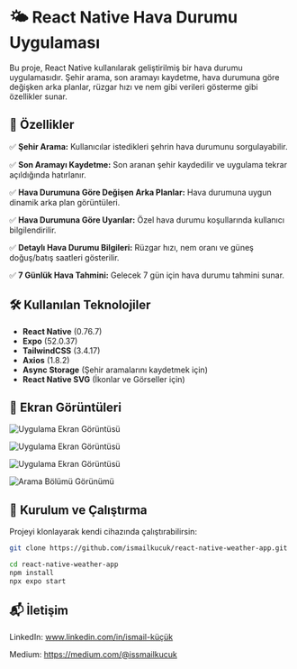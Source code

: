 # 🌤️ React Native Hava Durumu Uygulaması

Bu proje, React Native kullanılarak geliştirilmiş bir hava durumu uygulamasıdır. Şehir arama, son aramayı kaydetme, hava durumuna göre değişken arka planlar, rüzgar hızı ve nem gibi verileri gösterme gibi özellikler sunar.

## 📱 Özellikler
✅ **Şehir Arama:** Kullanıcılar istedikleri şehrin hava durumunu sorgulayabilir.  

✅ **Son Aramayı Kaydetme:** Son aranan şehir kaydedilir ve uygulama tekrar açıldığında hatırlanır.  

✅ **Hava Durumuna Göre Değişen Arka Planlar:** Hava durumuna uygun dinamik arka plan görüntüleri.  

✅ **Hava Durumuna Göre Uyarılar:** Özel hava durumu koşullarında kullanıcı bilgilendirilir.  

✅ **Detaylı Hava Durumu Bilgileri:** Rüzgar hızı, nem oranı ve güneş doğuş/batış saatleri gösterilir.  

✅ **7 Günlük Hava Tahmini:** Gelecek 7 gün için hava durumu tahmini sunar.  

## 🛠️ Kullanılan Teknolojiler
- **React Native** (0.76.7)
- **Expo** (52.0.37)
- **TailwindCSS** (3.4.17)
- **Axios** (1.8.2)
- **Async Storage** (Şehir aramalarını kaydetmek için)
- **React Native SVG** (İkonlar ve Görseller için)

## 📸 Ekran Görüntüleri
![Uygulama Ekran Görüntüsü](https://github.com/user-attachments/assets/e5aaf3f0-11ea-4948-90cf-b6664babc7ff)

![Uygulama Ekran Görüntüsü](https://github.com/user-attachments/assets/1be8bbd6-62bf-4df8-b6b4-a572cf386244)

![Uygulama Ekran Görüntüsü](https://github.com/user-attachments/assets/82e3968e-e0a2-4db5-8c17-4bab390cc771)

![Arama Bölümü Görünümü](https://github.com/user-attachments/assets/ddb2e37b-9d93-4e52-9f76-412c823f5cf0)


## 🚀 Kurulum ve Çalıştırma
Projeyi klonlayarak kendi cihazında çalıştırabilirsin:

```sh
git clone https://github.com/ismailkucuk/react-native-weather-app.git

cd react-native-weather-app
npm install
npx expo start
```


## 📬 İletişim 

LinkedIn: www.linkedin.com/in/ismail-küçük

Medium: https://medium.com/@issmailkucuk


  

